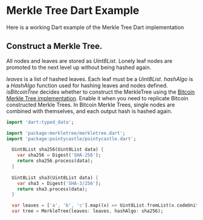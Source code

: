 # Merkle Tree Dart Example

Here is a working Dart example of the Merkle Tree Dart implementation

## Construct a Merkle Tree.
All nodes and leaves are stored as *Uint8List*.
Lonely leaf nodes are promoted to the next level up without being hashed again.

*leaves* is a list of hashed leaves. Each leaf must be a *Uint8List*.
*hashAlgo* is a *HashAlgo* function used for hashing leaves and nodes defined.
*isBitcoinTree* decides whether to construct the MerkleTree using the [Bitcoin Merkle Tree implementation](http://www.righto.com/2014/02/bitcoin-mining-hard-way-algorithms.html).
Enable it when you need to replicate Bitcoin constructed Merkle Trees. In Bitcoin Merkle Trees, single nodes are combined with themselves, and each output hash is hashed again.

```dart
import 'dart:typed_data';

import 'package:merkletree/merkletree.dart';
import 'package:pointycastle/pointycastle.dart';

  Uint8List sha256(Uint8List data) {
    var sha256 = Digest('SHA-256');
    return sha256.process(data);
  }
  
  Uint8List sha3(Uint8List data) {
    var sha3 = Digest('SHA-3/256');
    return sha3.process(data);
  }

  var leaves = ['a', 'b', 'c'].map((x) => Uint8List.fromList(x.codeUnits)).map((x) => sha3(x)).toList();
  var tree = MerkleTree(leaves: leaves, hashAlgo: sha256);
```